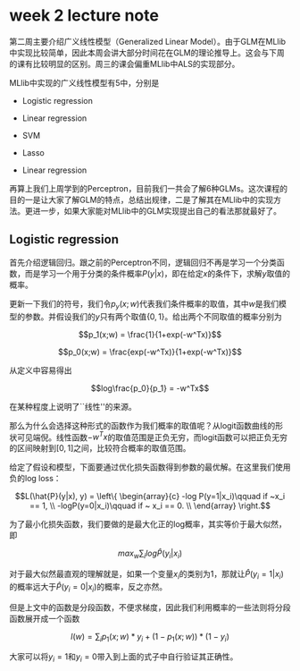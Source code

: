 <script type="text/javascript" src="http://cdn.mathjax.org/mathjax/latest/MathJax.js?config=default"></script>

# week 2 lecture note

第二周主要介绍广义线性模型（Generalized Linear Model）。由于GLM在MLlib中实现比较简单，因此本周会讲大部分时间花在GLM的理论推导上。这会与下周的课有比较明显的区别。周三的课会偏重MLlib中ALS的实现部分。

MLlib中实现的广义线性模型有5中，分别是

- Logistic regression

- Linear regression

- SVM

- Lasso

- Linear regression

再算上我们上周学到的Perceptron，目前我们一共会了解6种GLMs。这次课程的目的一是让大家了解GLM的特点，总结出规律，二是了解其在MLlib中的实现方法。更进一步，如果大家能对MLlib中的GLM实现提出自己的看法那就最好了。

## Logistic regression

首先介绍逻辑回归。跟之前的Perceptron不同，逻辑回归不再是学习一个分类函数，而是学习一个用于分类的条件概率$P(y|x)$，即在给定$x$的条件下，求解$y$取值的概率。

更新一下我们的符号，我们令$p_y(x;w)$代表我们条件概率的取值，其中$w$是我们模型的参数。并假设我们的$y$只有两个取值$\{0, 1\}$。给出两个不同取值的概率分别为

$$p_1(x;w) = \frac{1}{1+exp(-w^Tx)}$$

$$p_0(x;w) = \frac{exp(-w^Tx)}{1+exp(-w^Tx)}$$

从定义中容易得出

$$log\frac{p_0}{p_1} = -w^Tx$$

在某种程度上说明了``线性''的来源。

那么为什么会选择这种形式的函数作为我们概率的取值呢？从logit函数曲线的形状可见端倪。线性函数$-w^Tx$的取值范围是正负无穷，而logit函数可以把正负无穷的区间映射到$[0, 1]$之间，比较符合概率的取值范围。

给定了假设和模型，下面要通过优化损失函数得到参数的最优解。在这里我们使用负的log loss：

$$L(\hat{P}(y|x), y) = \left\{
   \begin{array}{c}
   -log P(y=1|x_i)\qquad if ~x_i == 1,  \\
   -logP(y=0|x_i)\qquad if ~ x_i == 0.  \\
   \end{array}
  \right.$$

为了最小化损失函数，我们要做的是最大化正的log概率，其实等价于最大似然，即

$$max_w\sum_ilog\hat{P}(y_i|x_i)$$

对于最大似然最直观的理解就是，如果一个变量$x_i$的类别为1，那就让$\hat{P}(y_i=1|x_i)$的概率远大于$\hat{P}(y_i=0|x_i)$的概率，反之亦然。

但是上文中的函数是分段函数，不便求梯度，因此我们利用概率的一些法则将分段函数展开成一个函数

$$l(w) = \sum_ip_1(x;w)*y_i + (1-p_1(x;w))*(1-y_i)$$

大家可以将$y_i=1$和$y_i=0$带入到上面的式子中自行验证其正确性。






































































































































































































































































































































































































































































































































































































































































